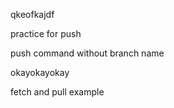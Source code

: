 qkeofkajdf

practice for push

push command without branch name

okayokayokay

fetch and pull example
